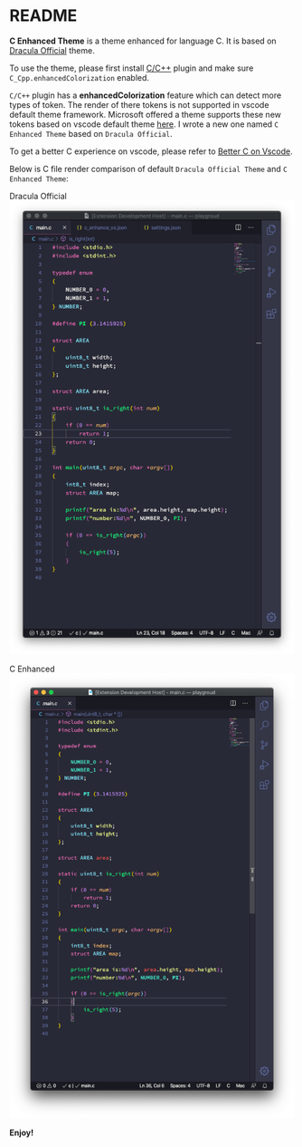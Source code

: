 # README

**C Enhanced Theme** is a theme enhanced for language C. It is based on [Dracula Official](https://github.com/dracula/visual-studio-code) theme.

To use the theme, please first install [C/C++](https://github.com/Microsoft/vscode-cpptools) plugin and make sure `C_Cpp.enhancedColorization` enabled.

`C/C++` plugin has a **enhancedColorization** feature which can detect more types of token. The render of there tokens is not supported in vscode default theme framework. Microsoft offered a theme supports these new tokens based on vscode default theme [here](https://marketplace.visualstudio.com/items?itemName=ms-vscode.cpptools-themes). I wrote a new one named `C Enhanced Theme` based on `Dracula Official`.

To get a better C experience on vscode, please refer to [Better C on Vscode](./better-c-on-vscode.md).

Below is C file render comparison of default `Dracula Official Theme` and `C Enhanced Theme`:

Dracula Official
![image](./dracula_official.png)

C Enhanced
![image](./c_enhanced.png)

**Enjoy!**

